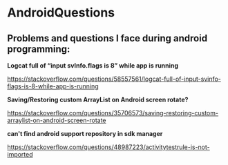 # AndroidQuestions
## Problems and questions I face during android programming:

**Logcat full of “input svInfo.flags is 8” while app is running**

https://stackoverflow.com/questions/58557561/logcat-full-of-input-svinfo-flags-is-8-while-app-is-running

**Saving/Restoring custom ArrayList on Android screen rotate?**

https://stackoverflow.com/questions/35706573/saving-restoring-custom-arraylist-on-android-screen-rotate

**can't find android support repository in sdk manager**

https://stackoverflow.com/questions/48987223/activitytestrule-is-not-imported
